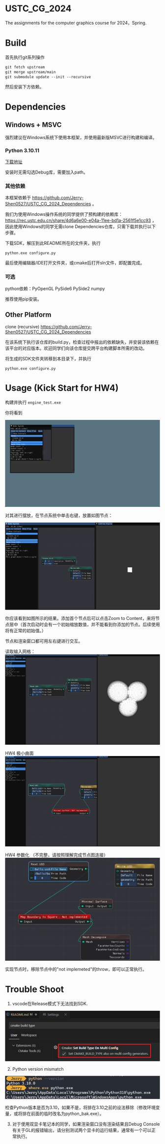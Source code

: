 # USTC_CG_2024
The assignments for the computer graphics course for 2024，Spring.

# Build
首先执行git系列操作
```
git fetch upstream
git merge upstream/main
git submodule update --init --recursive
```
然后安装下方依赖。

# Dependencies

## Windows + MSVC
强烈建议在Windows系统下使用本框架，并使用最新版MSVC进行构建和编译。

### Python 3.10.11 
[下载地址](https://www.python.org/downloads/release/python-31011/)

安装时无需勾选Debug库，需要加入path。
### 其他依赖
本框架依赖于 https://github.com/Jerry-Shen0527/USTC_CG_2024_Dependencies 。 

我们为使用Windows操作系统的同学提供了预构建的依赖库：https://rec.ustc.edu.cn/share/4d6a6e00-e04a-11ee-bd1a-2561f5e1cc93 ，因此使用Windows的同学无需clone Dependencies仓库，只需下载并执行以下步骤。

下载SDK，解压到此README所在的文件夹，执行
```
python.exe configure.py
```
最后使用编辑器/IDE打开文件夹，或cmake后打开sln文件，即配置完成。

### 可选
python依赖：PyOpenGL PySide6 PySide2 numpy

推荐使用pip安装。

## Other Platform
clone (recursive) https://github.com/Jerry-Shen0527/USTC_CG_2024_Dependencies

在该系统下执行该仓库的build.py，检查过程中报出的依赖缺失，并安装该依赖在该平台的对应版本。欢迎同学们向该仓库提交跨平台构建脚本所需的改动。

将生成的SDK文件夹转移到本目录下，并执行
```
python.exe configure.py
```

# Usage (Kick Start for HW4)

构建并执行 `engine_test.exe`

你将看到

![alt text](images/hw4_kick_start/image.png)

对其进行摆放，在节点系统中单击右键，放置如图节点：

![alt text](images/hw4_kick_start/image-1.png)

你应该看到如图所示的结果。添加首个节点后可以点击Zoom to Content，来将节点居中（首次启动时会有一个初始缩放数值，并不能看到你添加的节点。后续使用将有正常的初始值。）

节点和渲染窗口都可用左右键进行交互。

读取输入网格：
![alt text](images/hw4_kick_start/image-2.png)

HW4 极小曲面
![alt text](images/hw4_kick_start/image-3.png)

HW4 参数化 （不完整，请按照理解完成节点图连接）
![alt text](images/hw4_kick_start/image-5.png)

实现节点时，移除节点中的"not implemeted"的throw，即可以正常执行。

# Trouble Shoot
1. vscode在Release模式下无法找到SDK.

![alt text](images/image3.png)

2. Python version mismatch

![alt text](images/image.png)

检查Python版本是否为3.10，如果不是，将排在3.10之前的设法移除（修改环境变量，或将排在前面的临时改名为python_bak.exe）。

3. 对于使用双显卡笔记本的同学，如果渲染窗口没有渲染结果且Debug Console有关于GL的报错输出，请分别测试两个显卡的运行结果，通常有一个可以正常执行。